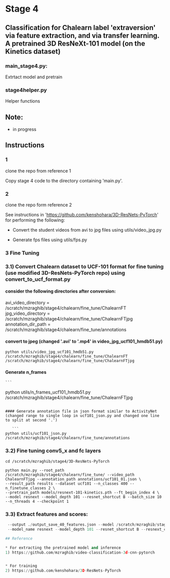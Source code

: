 # Stage 4 
## Classification for Chalearn label 'extraversion' via feature extraction, and via transfer learning. A pretrained 3D ResNeXt-101 model (on the Kinetics dataset) 


### main_stage4.py:
 Extrtact model and pretrain

### stage4helper.py
Helper functions

## Note: 
- in progress


## Instructions

### 1
clone the repo from reference 1

Copy stage 4 code to the directory containing 'main.py'. 


### 2
clone the repo form reference 2

See instructions in 'https://github.com/kenshohara/3D-ResNets-PyTorch' for performing the following:

* Convert the student videos from avi to jpg files using utils/video_jpg.py

* Generate fps files using utils/fps.py


### 3 Fine Tuning
### 3.1) Convert Chalearn dataset to UCF-101 format for fine tuning  (use modified 3D-ResNets-PyTorch repo) using convert_to_ucf_format.py

#### consider the following directories after conversion:

avi_video_directory = /scratch/mzraghib/stage4/chalearn/fine_tune/ChalearnFT
jpg_video_directory = /scratch/mzraghib/stage4/chalearn/fine_tune/ChalearnFTjpg
annotation_dir_path = /scratch/mzraghib/stage4/chalearn/fine_tune/annotations

#### convert to jpeg	(changed '.avi' to '.mp4' in video_jpg_ucf101_hmdb51.py)
```
python utils/video_jpg_ucf101_hmdb51.py /scratch/mzraghib/stage4/chalearn/fine_tune/ChalearnFT /scratch/mzraghib/stage4/chalearn/fine_tune/ChalearnFTjpg
```

#### Generate n_frames
	```
 python utils/n_frames_ucf101_hmdb51.py /scratch/mzraghib/stage4/chalearn/fine_tune/ChalearnFTjpg
 ```

#### Generate annotation file in json format similar to ActivityNet (changed range to single loop in ucf101_json.py and changed one line to split at second '.')

	```
 python utils/ucf101_json.py /scratch/mzraghib/stage4/chalearn/fine_tune/annotations
 ```
### 3.2) Fine tuning conv5_x and fc layers 

``` 
cd /scratch/mzraghib/stage4/3D-ResNets-PyTorch 
```

``` 
python main.py --root_path /scratch/mzraghib/stage4/chalearn/fine_tune/ --video_path ChalearnFTjpg --annotation_path annotations/ucf101_01.json \
--result_path results --dataset ucf101 --n_classes 400 --n_finetune_classes 2 \
--pretrain_path models/resnext-101-kinetics.pth --ft_begin_index 4 \
--model resnext --model_depth 101 --resnet_shortcut B --batch_size 10 --n_threads 4 --checkpoint 1 
```
### 3.3) Extract features and scores:

``` python main.py --input ./input --video_root /scratch/mzraghib/stage4/chalearn/test \
 --output ./output_save_40_features.json --model /scratch/mzraghib/stage4/chalearn/fine_tune/results/save_40.pth \
 --model_name resnext --model_depth 101 --resnet_shortcut B --resnext_cardinality 32 --mode feature ```

## Reference

* For extracting the pretrained model and inference
1) https://github.com/mzraghib/video-classification-3d-cnn-pytorch


* For training 
2) https://github.com/kenshohara/3D-ResNets-PyTorch
